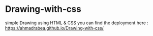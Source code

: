# Drawing-with-css
simple Drawing using HTML &amp; CSS
you can find the deployment here : 
https://ahmadrabea.github.io/Drawing-with-css/
